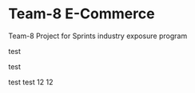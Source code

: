 # Team-8 E-Commerce
Team-8 Project for Sprints industry exposure program

test

test

test test 12 12